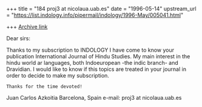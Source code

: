+++
title = "184 proj3 at nicolaua.uab.es"
date = "1996-05-14"
upstream_url = "https://list.indology.info/pipermail/indology/1996-May/005041.html"

+++
[Archive link](https://list.indology.info/pipermail/indology/1996-May/005041.html)

Dear sirs:

  Thanks to my subscription to INDOLOGY I have come to know your publication
International Journal of Hindu Studies. My main interest in the hindu world ar
languages, both Indoeuropean -the indic branch- and Dravidian. I would like to
know if this topics are treated in your journal in order to decide to make
my subscription.

	Thanks for the time devoted!

Juan Carlos Azkoitia
Barcelona, Spain
e-mail: proj3 at nicolaua.uab.es




